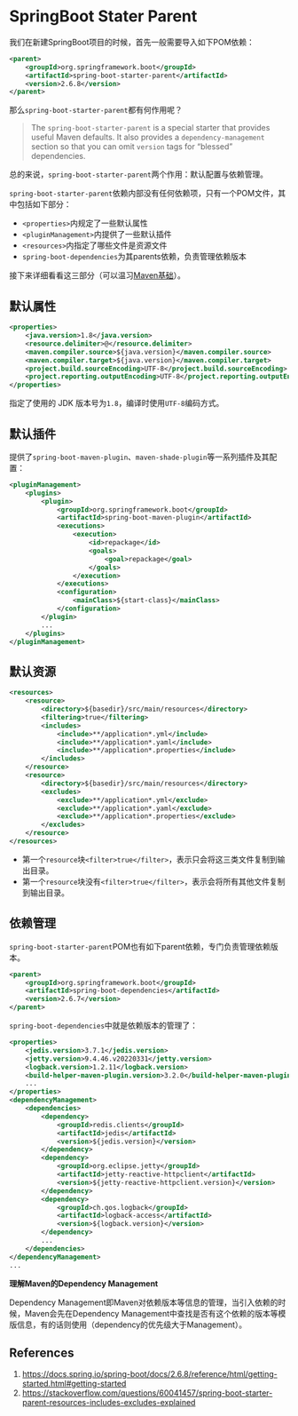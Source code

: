 # SpringBoot Stater Parent

我们在新建SpringBoot项目的时候，首先一般需要导入如下POM依赖：

```xml
<parent>
    <groupId>org.springframework.boot</groupId>
    <artifactId>spring-boot-starter-parent</artifactId>
    <version>2.6.8</version>
</parent>
```

那么`spring-boot-starter-parent`都有何作用呢？

> The `spring-boot-starter-parent` is a special starter that provides useful Maven defaults. It also provides a `dependency-management` section so that you can omit `version` tags for “blessed” dependencies.

总的来说，`spring-boot-starter-parent`两个作用：默认配置与依赖管理。

`spring-boot-starter-parent`依赖内部没有任何依赖项，只有一个POM文件，其中包括如下部分：

- `<properties>`内规定了一些默认属性
- `<pluginManagement>`内提供了一些默认插件
- `<resources>`内指定了哪些文件是资源文件
- `spring-boot-dependencies`为其parents依赖，负责管理依赖版本

接下来详细看看这三部分（可以温习[Maven基础](../../工具/Build/Maven.md)）。

## 默认属性

```xml
<properties>
    <java.version>1.8</java.version>
    <resource.delimiter>@</resource.delimiter>
    <maven.compiler.source>${java.version}</maven.compiler.source>
    <maven.compiler.target>${java.version}</maven.compiler.target>
    <project.build.sourceEncoding>UTF-8</project.build.sourceEncoding>
    <project.reporting.outputEncoding>UTF-8</project.reporting.outputEncoding>
</properties>
```

指定了使用的 JDK 版本号为`1.8`，编译时使用`UTF-8`编码方式。

## 默认插件

提供了`spring-boot-maven-plugin`、`maven-shade-plugin`等一系列插件及其配置：

```xml
<pluginManagement>
    <plugins>
        <plugin>
            <groupId>org.springframework.boot</groupId>
            <artifactId>spring-boot-maven-plugin</artifactId>
            <executions>
                <execution>
                    <id>repackage</id>
                    <goals>
                        <goal>repackage</goal>
                    </goals>
                </execution>
            </executions>
            <configuration>
                <mainClass>${start-class}</mainClass>
            </configuration>
        </plugin>
		...
    </plugins>
</pluginManagement>
```

## 默认资源

```xml
<resources>
    <resource>
        <directory>${basedir}/src/main/resources</directory>
        <filtering>true</filtering>
        <includes>
            <include>**/application*.yml</include>
            <include>**/application*.yaml</include>
            <include>**/application*.properties</include>
        </includes>
    </resource>
    <resource>
        <directory>${basedir}/src/main/resources</directory>
        <excludes>
            <exclude>**/application*.yml</exclude>
            <exclude>**/application*.yaml</exclude>
            <exclude>**/application*.properties</exclude>
        </excludes>
    </resource>
</resources>
```

- 第一个`resource`块`<filter>true</filter>`，表示只会将这三类文件复制到输出目录。
- 第一个`resource`块没有`<filter>true</filter>`，表示会将所有其他文件复制到输出目录。

## 依赖管理

`spring-boot-starter-parent`POM也有如下parent依赖，专门负责管理依赖版本。

```xml
<parent>
    <groupId>org.springframework.boot</groupId>
    <artifactId>spring-boot-dependencies</artifactId>
    <version>2.6.7</version>
</parent>
```

`spring-boot-dependencies`中就是依赖版本的管理了：

```xml
<properties>
    <jedis.version>3.7.1</jedis.version>
    <jetty.version>9.4.46.v20220331</jetty.version>
    <logback.version>1.2.11</logback.version>
    <build-helper-maven-plugin.version>3.2.0</build-helper-maven-plugin.version>
    ...
</properties>
<dependencyManagement>
    <dependencies>
        <dependency>
            <groupId>redis.clients</groupId>
            <artifactId>jedis</artifactId>
            <version>${jedis.version}</version>
        </dependency>
        <dependency>
            <groupId>org.eclipse.jetty</groupId>
            <artifactId>jetty-reactive-httpclient</artifactId>
            <version>${jetty-reactive-httpclient.version}</version>
        </dependency>      
        <dependency>
            <groupId>ch.qos.logback</groupId>
            <artifactId>logback-access</artifactId>
            <version>${logback.version}</version>
        </dependency>
        ...
    </dependencies>
</dependencyManagement>
...
```

**理解Maven的Dependency Management**

Dependency Management即Maven对依赖版本等信息的管理，当引入依赖的时候，Maven会先在Dependency Management中查找是否有这个依赖的版本等模版信息，有的话则使用（dependency的优先级大于Management）。

## References

1. https://docs.spring.io/spring-boot/docs/2.6.8/reference/html/getting-started.html#getting-started
2. https://stackoverflow.com/questions/60041457/spring-boot-starter-parent-resources-includes-excludes-explained
